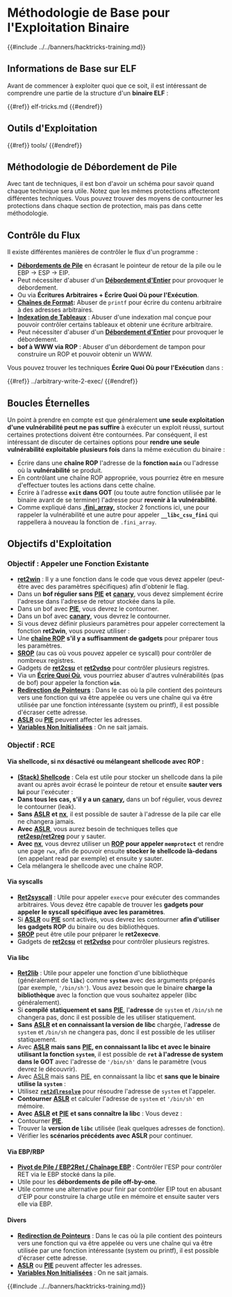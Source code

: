 # Méthodologie de Base pour l'Exploitation Binaire

{{#include ../../banners/hacktricks-training.md}}

## Informations de Base sur ELF

Avant de commencer à exploiter quoi que ce soit, il est intéressant de comprendre une partie de la structure d'un **binaire ELF** :

{{#ref}}
elf-tricks.md
{{#endref}}

## Outils d'Exploitation

{{#ref}}
tools/
{{#endref}}

## Méthodologie de Débordement de Pile

Avec tant de techniques, il est bon d'avoir un schéma pour savoir quand chaque technique sera utile. Notez que les mêmes protections affecteront différentes techniques. Vous pouvez trouver des moyens de contourner les protections dans chaque section de protection, mais pas dans cette méthodologie.

## Contrôle du Flux

Il existe différentes manières de contrôler le flux d'un programme :

- [**Débordements de Pile**](../stack-overflow/index.html) en écrasant le pointeur de retour de la pile ou le EBP -> ESP -> EIP.
- Peut nécessiter d'abuser d'un [**Débordement d'Entier**](../integer-overflow.md) pour provoquer le débordement.
- Ou via **Écritures Arbitraires + Écrire Quoi Où pour l'Exécution**.
- [**Chaînes de Format**](../format-strings/index.html)**:** Abuser de `printf` pour écrire du contenu arbitraire à des adresses arbitraires.
- [**Indexation de Tableaux**](../array-indexing.md) : Abuser d'une indexation mal conçue pour pouvoir contrôler certains tableaux et obtenir une écriture arbitraire.
- Peut nécessiter d'abuser d'un [**Débordement d'Entier**](../integer-overflow.md) pour provoquer le débordement.
- **bof à WWW via ROP** : Abuser d'un débordement de tampon pour construire un ROP et pouvoir obtenir un WWW.

Vous pouvez trouver les techniques **Écrire Quoi Où pour l'Exécution** dans :

{{#ref}}
../arbitrary-write-2-exec/
{{#endref}}

## Boucles Éternelles

Un point à prendre en compte est que généralement **une seule exploitation d'une vulnérabilité peut ne pas suffire** à exécuter un exploit réussi, surtout certaines protections doivent être contournées. Par conséquent, il est intéressant de discuter de certaines options pour **rendre une seule vulnérabilité exploitable plusieurs fois** dans la même exécution du binaire :

- Écrire dans une **chaîne ROP** l'adresse de la **fonction `main`** ou l'adresse où la **vulnérabilité** se produit.
- En contrôlant une chaîne ROP appropriée, vous pourriez être en mesure d'effectuer toutes les actions dans cette chaîne.
- Écrire à l'adresse **`exit` dans GOT** (ou toute autre fonction utilisée par le binaire avant de se terminer) l'adresse pour **revenir à la vulnérabilité**.
- Comme expliqué dans [**.fini_array**](../arbitrary-write-2-exec/www2exec-.dtors-and-.fini_array.md#eternal-loop)**,** stocker 2 fonctions ici, une pour rappeler la vulnérabilité et une autre pour appeler **`__libc_csu_fini`** qui rappellera à nouveau la fonction de `.fini_array`.

## Objectifs d'Exploitation

### Objectif : Appeler une Fonction Existante

- [**ret2win**](#ret2win) : Il y a une fonction dans le code que vous devez appeler (peut-être avec des paramètres spécifiques) afin d'obtenir le flag.
- Dans un **bof régulier sans** [**PIE**](../common-binary-protections-and-bypasses/pie/index.html) **et** [**canary**](../common-binary-protections-and-bypasses/stack-canaries/index.html), vous devez simplement écrire l'adresse dans l'adresse de retour stockée dans la pile.
- Dans un bof avec [**PIE**](../common-binary-protections-and-bypasses/pie/index.html), vous devrez le contourner.
- Dans un bof avec [**canary**](../common-binary-protections-and-bypasses/stack-canaries/index.html), vous devrez le contourner.
- Si vous devez définir plusieurs paramètres pour appeler correctement la fonction **ret2win**, vous pouvez utiliser :
- Une [**chaîne ROP**](#rop-and-ret2...-techniques) **s'il y a suffisamment de gadgets** pour préparer tous les paramètres.
- [**SROP**](../rop-return-oriented-programing/srop-sigreturn-oriented-programming/index.html) (au cas où vous pouvez appeler ce syscall) pour contrôler de nombreux registres.
- Gadgets de [**ret2csu**](../rop-return-oriented-programing/ret2csu.md) et [**ret2vdso**](../rop-return-oriented-programing/ret2vdso.md) pour contrôler plusieurs registres.
- Via un [**Écrire Quoi Où**](../arbitrary-write-2-exec/index.html), vous pourriez abuser d'autres vulnérabilités (pas de bof) pour appeler la fonction **`win`**.
- [**Redirection de Pointeurs**](../stack-overflow/pointer-redirecting.md) : Dans le cas où la pile contient des pointeurs vers une fonction qui va être appelée ou vers une chaîne qui va être utilisée par une fonction intéressante (system ou printf), il est possible d'écraser cette adresse.
- [**ASLR**](../common-binary-protections-and-bypasses/aslr/index.html) ou [**PIE**](../common-binary-protections-and-bypasses/pie/index.html) peuvent affecter les adresses.
- [**Variables Non Initialisées**](../stack-overflow/uninitialized-variables.md) : On ne sait jamais.

### Objectif : RCE

#### Via shellcode, si nx désactivé ou mélangeant shellcode avec ROP :

- [**(Stack) Shellcode**](#stack-shellcode) : Cela est utile pour stocker un shellcode dans la pile avant ou après avoir écrasé le pointeur de retour et ensuite **sauter vers lui** pour l'exécuter :
- **Dans tous les cas, s'il y a un** [**canary**](../common-binary-protections-and-bypasses/stack-canaries/index.html)**,** dans un bof régulier, vous devrez le contourner (leak).
- **Sans** [**ASLR**](../common-binary-protections-and-bypasses/aslr/index.html) **et** [**nx**](../common-binary-protections-and-bypasses/no-exec-nx.md), il est possible de sauter à l'adresse de la pile car elle ne changera jamais.
- **Avec** [**ASLR**](../common-binary-protections-and-bypasses/aslr/index.html), vous aurez besoin de techniques telles que [**ret2esp/ret2reg**](../rop-return-oriented-programing/ret2esp-ret2reg.md) pour y sauter.
- **Avec** [**nx**](../common-binary-protections-and-bypasses/no-exec-nx.md), vous devrez utiliser un [**ROP**](../rop-return-oriented-programing/index.html) **pour appeler `memprotect`** et rendre une page `rwx`, afin de pouvoir ensuite **stocker le shellcode là-dedans** (en appelant read par exemple) et ensuite y sauter.
- Cela mélangera le shellcode avec une chaîne ROP.

#### Via syscalls

- [**Ret2syscall**](../rop-return-oriented-programing/rop-syscall-execv/index.html) : Utile pour appeler `execve` pour exécuter des commandes arbitraires. Vous devez être capable de trouver les **gadgets pour appeler le syscall spécifique avec les paramètres**.
- Si [**ASLR**](../common-binary-protections-and-bypasses/aslr/index.html) ou [**PIE**](../common-binary-protections-and-bypasses/pie/index.html) sont activés, vous devrez les contourner **afin d'utiliser les gadgets ROP** du binaire ou des bibliothèques.
- [**SROP**](../rop-return-oriented-programing/srop-sigreturn-oriented-programming/index.html) peut être utile pour préparer le **ret2execve**.
- Gadgets de [**ret2csu**](../rop-return-oriented-programing/ret2csu.md) et [**ret2vdso**](../rop-return-oriented-programing/ret2vdso.md) pour contrôler plusieurs registres.

#### Via libc

- [**Ret2lib**](../rop-return-oriented-programing/ret2lib/index.html) : Utile pour appeler une fonction d'une bibliothèque (généralement de **`libc`**) comme **`system`** avec des arguments préparés (par exemple, `'/bin/sh'`). Vous avez besoin que le binaire **charge la bibliothèque** avec la fonction que vous souhaitez appeler (libc généralement).
- Si **compilé statiquement et sans** [**PIE**](../common-binary-protections-and-bypasses/pie/index.html), l'**adresse** de `system` et `/bin/sh` ne changera pas, donc il est possible de les utiliser statiquement.
- **Sans** [**ASLR**](../common-binary-protections-and-bypasses/aslr/index.html) **et en connaissant la version de libc** chargée, l'**adresse** de `system` et `/bin/sh` ne changera pas, donc il est possible de les utiliser statiquement.
- Avec [**ASLR**](../common-binary-protections-and-bypasses/aslr/index.html) **mais sans** [**PIE**](../common-binary-protections-and-bypasses/pie/index.html)**, en connaissant la libc et avec le binaire utilisant la fonction `system`**, il est possible de **`ret` à l'adresse de system dans le GOT** avec l'adresse de `'/bin/sh'` dans le paramètre (vous devrez le découvrir).
- Avec [ASLR](../common-binary-protections-and-bypasses/aslr/index.html) mais sans [PIE](../common-binary-protections-and-bypasses/pie/index.html), en connaissant la libc et **sans que le binaire utilise la `system`** :
- Utilisez [**`ret2dlresolve`**](../rop-return-oriented-programing/ret2dlresolve.md) pour résoudre l'adresse de `system` et l'appeler.
- **Contourner** [**ASLR**](../common-binary-protections-and-bypasses/aslr/index.html) et calculer l'adresse de `system` et `'/bin/sh'` en mémoire.
- **Avec** [**ASLR**](../common-binary-protections-and-bypasses/aslr/index.html) **et** [**PIE**](../common-binary-protections-and-bypasses/pie/index.html) **et sans connaître la libc** : Vous devez :
- Contourner [**PIE**](../common-binary-protections-and-bypasses/pie/index.html).
- Trouver la **version de `libc`** utilisée (leak quelques adresses de fonction).
- Vérifier les **scénarios précédents avec ASLR** pour continuer.

#### Via EBP/RBP

- [**Pivot de Pile / EBP2Ret / Chaînage EBP**](../stack-overflow/stack-pivoting-ebp2ret-ebp-chaining.md) : Contrôler l'ESP pour contrôler RET via le EBP stocké dans la pile.
- Utile pour les **débordements de pile off-by-one**.
- Utile comme une alternative pour finir par contrôler EIP tout en abusant d'EIP pour construire la charge utile en mémoire et ensuite sauter vers elle via EBP.

#### Divers

- [**Redirection de Pointeurs**](../stack-overflow/pointer-redirecting.md) : Dans le cas où la pile contient des pointeurs vers une fonction qui va être appelée ou vers une chaîne qui va être utilisée par une fonction intéressante (system ou printf), il est possible d'écraser cette adresse.
- [**ASLR**](../common-binary-protections-and-bypasses/aslr/index.html) ou [**PIE**](../common-binary-protections-and-bypasses/pie/index.html) peuvent affecter les adresses.
- [**Variables Non Initialisées**](../stack-overflow/uninitialized-variables.md) : On ne sait jamais.

{{#include ../../banners/hacktricks-training.md}}

